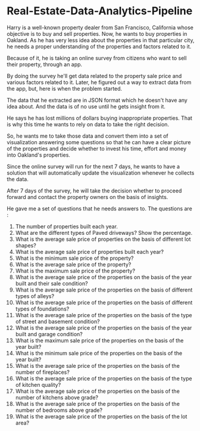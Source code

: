 # Real-Estate-Data-Analytics-Pipeline
Harry is a well-known property dealer from San Francisco, California whose objective is to buy and sell properties. Now, he wants to buy properties in Oakland. As he has very less idea about the properties in that particular city, he needs a proper understanding of the properties and factors related to it. 

Because of it, he is taking an online survey from citizens who want to sell their property, through an app. 

By doing the survey he'll get data related to the property sale price and various factors related to it. Later, he figured out a way to extract data from the app, but, here is when the problem started.

The data that he extracted are in JSON format which he doesn't have any idea about. And the data is of no use until he gets insight from it.

He says he has lost millions of dollars buying inappropriate properties. That is why this time he wants to rely on data to take the right decision.

So, he wants me to take those data and convert them into a set of visualization answering some questions so that he can have a clear picture of the properties and decide whether to invest his time, effort and money into Oakland's properties.

Since the online survey will run for the next 7 days, he wants to have a solution that will automatically update the visualization whenever he collects the data.

After 7 days of the survey, he will take the decision whether to proceed forward and contact the property owners on the basis of insights.

 He gave me a set of questions that he needs answers to. The questions are :

1. The number of properties built each year.
2. What are the different types of Paved driveways? Show the percentage.
3. What is the average sale price of properties on the basis of different lot shapes?
4. What is the average sale price of properties built each year?
5. What is the minimum sale price of the property?
6. What is the average sale price of the property?
7. What is the maximum sale price of the property?
8. What is the average sale price of the properties on the basis of the year built and their sale condition?
9. What is the average sale price of the properties on the basis of different types of alleys?
10. What is the average sale price of the properties on the basis of different types of foundations?
11. What is the average sale price of the properties on the basis of the type of street and basement condition?
12. What is the average sale price of the properties on the basis of the year built and garage condition?
13. What is the maximum sale price of the properties on the basis of the year built?
14. What is the minimum sale price of the properties on the basis of the year built?
15. What is the average sale price of the properties on the basis of the number of fireplaces?
16. What is the average sale price of the properties on the basis of the type of kitchen quality?
17. What is the average sale price of the properties on the basis of the number of kitchens above grade?
18. What is the average sale price of the properties on the basis of the number of bedrooms above grade?
19. What is the average sale price of the properties on the basis of the lot area?


